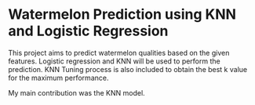 # Watermelon Prediction using KNN and Logistic Regression
This project aims to predict watermelon qualities based on the given features. Logistic regression and KNN will be used to perform the prediction. KNN Tuning process is also included to obtain the best k value for the maximum performance.

 My main contribution was the KNN model.
